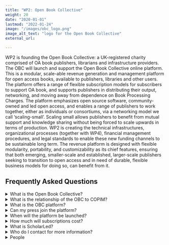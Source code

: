 ```yaml
---
title: "WP2: Open Book Collective"
weight: 20
date: "2020-01-01"
lastmod: "2022-01-24"
image: "/images/obc_logo.png"
image_alt_text: "logo for the Open Book Collective"
external_url:

---
```


WP2 is founding the Open Book Collective: a UK-registered charity comprised of OA book publishers, librarians and infrastructure providers. The OBC will  launch and support the Open Book Collective online platform. This is a modular, scale-able revenue generation and management platform for open access books, available to publishers, libraries and other users. The platform offers a range of flexible subscription models for subscribers to support OA book, and supports publishers in distributing their output, networking, and moving away from dependence on Book Processing Charges. The platform emphasizes open source software, community-owned and led open access, and enables a range of publishers to work together, either as individuals or consortiums, via a networking model we call ‘scaling-small’. Scaling small allows publishers to benefit from mutual support and knowledge sharing without being forced to scale upwards in terms of production. WP2 is creating the technical infrastructures, organizational processes (together with WP4), financial management procedures, and legal standards to enable these new funding channels to be sustainable long term.  The revenue platform is designed with flexible modularity, portability, and customizability as its chief features, ensuring that both emerging, smaller-scale and established, larger-scale publishers seeking to transition to open access and in need of durable, flexible business models for doing so, can benefit from it. 

## Frequently Asked Questions

<details>
  <summary>
    What is the Open Book Collective?
  </summary>

The Open Book Collective is a group of publishers, publishing service providers, and research libraries. We are working together across the landscape of the Open Knowledge Commons to enable a more sustainable future for open access (OA) book-length and long-form scholarship.
</details>

<details>
  <summary>
    What is the relationship of the OBC to COPIM?
  </summary>

The OBC is an output arising from the COPIM project, but is a separate legal entity in the form of a UK-registered charity. The OBC is intended to be self-sustaining beyond the conclusion of COPIM.
</details>

<details>
  <summary>
    What is the OBC platform?
  </summary>

The OBC platform is the online membership and revenue management platform of the Collective. It offers:

* a space for OA book publishers and service providers to display their publications and infrastructure services as well as their missions, practices, and activities
* an integrated and searchable index of OA books published by Collective publishers, which anybody may use
* a discovery and distribution channel for OA books published by Collective publishers
* open metadata, including catalog records in a variety of formats, for all of the OA books published by Collective publishers
* an interface for OA publishers and service providers to present membership investment packages developed by the OBC to libraries and other research institutions for potential funding by those institutions
* transparent information regarding where library and research institution funding is dedicated and from whom librarians and other users will have the opportunity to compare and contrast the offers from different publishers and collectives before committing to a subscription.

</details>

<details>
  <summary>
    Can my press join the platform?
  </summary>

We are currently in the process of defining the criteria according to which publishers may join the membership platform. Our focus is on small-to-medium sized presses who are interested in networking with and mutually supporting other like-minded publishers, accommodating a range of business models but assisting publishers in moving away from Book Processing Charges. We will naturally expect a commitment to sustainable OA monograph publishing and broad agreement with our values of  co-operation, anti-commercialism, anti-competition, transparency and sharing.
</details>

<details>
  <summary>
    When will the platform be launched?
  </summary>

We are aiming to pilot the platform in Spring 2022
</details>

<details>
  <summary>
    How much will subscriptions cost?
  </summary>

The pricing structure for subscriptions is currently being decided, but will operate on a banded system similar to that of JISC.
</details>

<details>
  <summary>
    What is ScholarLed?
  </summary>

ScholarLed is a consortium of scholar-led, not-for-profit, open access book publishers that was formed in 2018. ScholarLed is a founding member of the OBC and all its members are given the option of participating in the ScholarLed membership package on the OBC platform. It is expected that, at launch, the following publishers will be included in the ScholarLed package: Mattering Press, meson press, Open Book Publishers and punctum books. ScholarLed is registered as a not-for-profit foundation in the Netherlands, and are run by a board drawn from the participating presses. For information on joining ScholarLed, see https://blog.scholarled.org/scholarled-open-for-membership-applications/
</details>

<details>
  <summary>
    Who do I contact for more information?
  </summary>

Please contact a member of the Outreach team for WP2:

* Dr. Judith Fathallah, Lancaster University: j.fathallah@lancaster.ac.uk
* Francesca Corazza, punctum books: francesca@punctum.com (European inquiries)
* Livy Snyder, punctum books: livy@punctum.com (USA and Canada inquiries)
</details>

<details>
  <summary>
    People
  </summary>

* Joe Deville
* Eileen Joy
* Judith Fathallah
* Izabella Penier
* Francesca Corazza
* Livy Snyder
* Elli Gerakopolou (emeritus)
* Dan Rudmann (emeritus)


</details>
